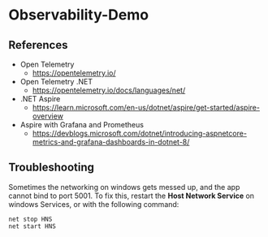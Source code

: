 # Observability-Demo





## References

- Open Telemetry
    - https://opentelemetry.io/
- Open Telemetry .NET
    - https://opentelemetry.io/docs/languages/net/
- .NET Aspire
    - https://learn.microsoft.com/en-us/dotnet/aspire/get-started/aspire-overview
- Aspire with Grafana and Prometheus
    - https://devblogs.microsoft.com/dotnet/introducing-aspnetcore-metrics-and-grafana-dashboards-in-dotnet-8/


## Troubleshooting

Sometimes the networking on windows gets messed up, and the app cannot bind to port 5001. To fix this, restart the **Host Network Service** on windows Services, or with the following command:

```
net stop HNS
net start HNS
```

